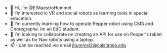 - 👋 Hi, I’m @ElMaestroHummel
- 👀 I’m interested in VR and social robots as learning tools in special education.
- 🌱 I’m currently learning how to operate Pepper robot using CMS and Choregraphe. Im an EdD student.
- 💞️ I’m looking to collaborate on creating an API for use on Pepper's tablet as well as for Nao robots using a laptop.
- 📫 I can be reached via email jhummel2@calstatela.edu

<!---
ElMaestroHummel/ElMaestroHummel is a ✨ special ✨ repository because its `README.md` (this file) appears on your GitHub profile.
You can click the Preview link to take a look at your changes.
--->
